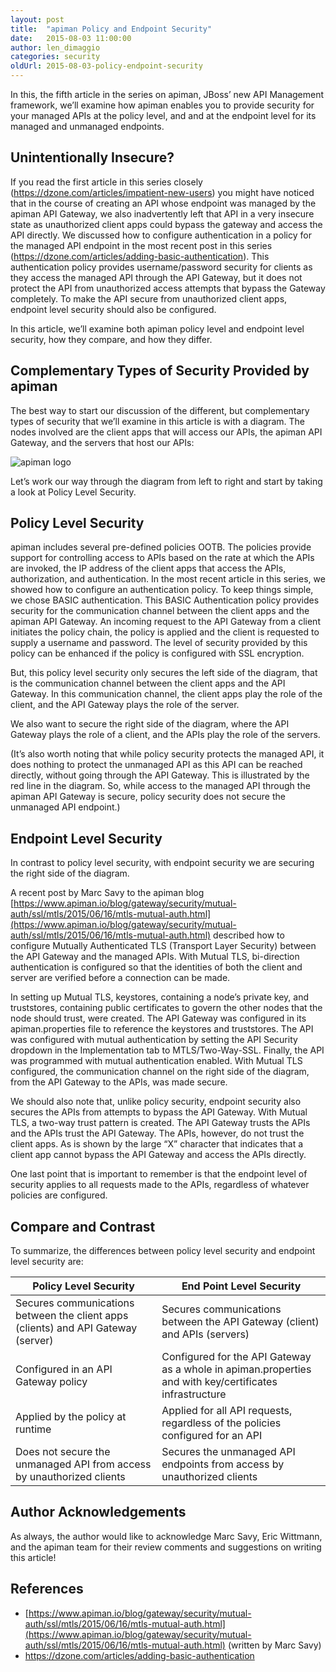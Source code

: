 ```yaml
---
layout: post
title:  "apiman Policy and Endpoint Security"
date:   2015-08-03 11:00:00
author: len_dimaggio
categories: security
oldUrl: 2015-08-03-policy-endpoint-security
---
```


In this, the fifth article in the series on apiman, JBoss’ new API Management framework, we’ll examine how apiman enables you to provide security for your managed APIs at the policy level, and and at the endpoint level for its managed and unmanaged endpoints.

<!--more-->

## Unintentionally Insecure?

If you read the first article in this series closely (https://dzone.com/articles/impatient-new-users) you might have noticed that in the course of creating an API whose endpoint was managed by the apiman API Gateway, we also inadvertently left that API in a very insecure state as unauthorized client apps could bypass the gateway and access the API directly.  We discussed how to configure authentication in a policy for the managed API endpoint in the most recent post in this series (https://dzone.com/articles/adding-basic-authentication). This authentication policy provides username/password security for clients as they access the managed API through the API Gateway, but it does not protect the API from unauthorized access attempts that bypass the Gateway completely. To make the API secure from unauthorized client apps, endpoint level security should also be configured.

In this article, we’ll examine both apiman policy level and endpoint level security, how they compare, and how they differ.

## Complementary Types of Security Provided by apiman

The best way to start our discussion of the different, but complementary types of security that we’ll examine in this article is with a diagram. The nodes involved are the client apps that will access our APIs, the apiman API Gateway, and the servers that host our APIs:

![apiman logo](/blog/images/2015-08-03/apiman_security-redux.png)

 Let’s work our way through the diagram from left to right and start by taking a look at Policy Level Security.

## Policy Level Security

apiman includes several pre-defined policies OOTB. The policies provide support for controlling access to APIs based on the rate at which the APIs are invoked, the IP address of the client apps that access the APIs, authorization, and authentication. In the most recent article in this series, we showed how to configure an authentication policy. To keep things simple, we chose BASIC authentication. This BASIC Authentication policy provides security for the communication channel between the client apps and the apiman API Gateway. An incoming request to the API Gateway from a client initiates the policy chain, the policy is applied and the client is requested to supply a username and password.  The level of security provided by this policy can be enhanced if the policy is configured with SSL encryption.

But, this policy level security only secures the left side of the diagram, that is the communication channel between the client apps and the API Gateway. In this communication channel, the client apps play the role of the client, and the API Gateway plays the role of the server.

We also want to secure the right side of the diagram, where the API Gateway plays the role of a client, and the APIs play the role of the servers.

(It’s also worth noting that while policy security protects the managed API, it does nothing to protect the unmanaged API as this API can be reached directly, without going through the API Gateway. This is illustrated by the red line in the diagram. So, while access to the managed API through the apiman API Gateway is secure, policy security does not secure the unmanaged API endpoint.)

## Endpoint Level Security

In contrast to policy level security, with endpoint security we are securing the right side of the diagram.

 A recent post by Marc Savy to the apiman blog [https://www.apiman.io/blog/gateway/security/mutual-auth/ssl/mtls/2015/06/16/mtls-mutual-auth.html](https://www.apiman.io/blog/gateway/security/mutual-auth/ssl/mtls/2015/06/16/mtls-mutual-auth.html) described how to configure Mutually Authenticated TLS (Transport Layer Security) between the API Gateway and the managed APIs. With Mutual TLS, bi-direction authentication is configured so that the identities of both the client and server are verified before a connection can be made.

In setting up Mutual TLS, keystores, containing a node’s private key, and truststores, containing public certificates to govern the other nodes that the node should trust, were created. The API Gateway was configured in its apiman.properties file to reference the keystores and truststores.  The API was configured with mutual authentication by setting the API Security dropdown in the Implementation tab to MTLS/Two-Way-SSL. Finally, the API was programmed with mutual authentication enabled. With Mutual TLS configured, the communication channel on the right side of the diagram, from the API Gateway to the APIs, was made secure.

We should also note that, unlike policy security, endpoint security also secures the APIs from attempts to bypass the API Gateway. With Mutual TLS, a two-way trust pattern is created. The API Gateway trusts the APIs and the APIs trust the API Gateway. The APIs, however, do not trust the client apps. As is shown by the large “X” character that indicates that a client app cannot bypass the API Gateway and access the APIs directly.

One last point that is important to remember is that the endpoint level of security applies to all requests made to the APIs, regardless of whatever policies are configured.

## Compare and Contrast

To summarize, the differences between policy level security and endpoint level security are:

| Policy Level Security        | End Point Level Security     |
| ------------------------     | ------------------------     |
| Secures communications between the client apps (clients) and API Gateway (server) | Secures communications between the API Gateway (client) and APIs (servers) |
| Configured in an API Gateway policy | Configured for the API Gateway as a whole in apiman.properties and with key/certificates infrastructure |
| Applied by the policy at runtime | Applied for all API requests, regardless of the policies configured for an API |
| Does not secure the unmanaged API from access by unauthorized clients | Secures the unmanaged API endpoints from access by unauthorized clients |


## Author Acknowledgements

 As always, the author would like to acknowledge Marc Savy, Eric Wittmann, and the apiman team for their review comments and suggestions on writing this article!

## References
* [https://www.apiman.io/blog/gateway/security/mutual-auth/ssl/mtls/2015/06/16/mtls-mutual-auth.html](https://www.apiman.io/blog/gateway/security/mutual-auth/ssl/mtls/2015/06/16/mtls-mutual-auth.html) (written by Marc Savy)
* https://dzone.com/articles/adding-basic-authentication
